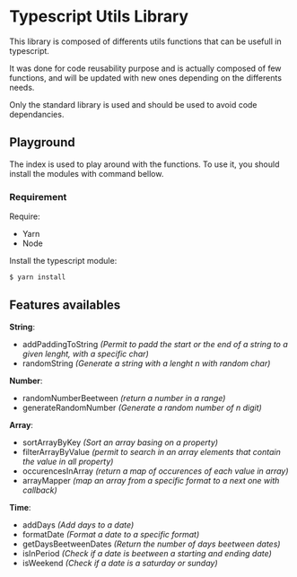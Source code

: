 # Typescript Utils Library

This library is composed of differents utils functions that can be usefull in typescript.

It was done for code reusability purpose and is actually composed of few functions, and will be updated with new ones depending on the differents needs.

Only the standard library is used and should be used to avoid code dependancies.


## Playground

The index is used to play around with the functions.
To use it, you should install the modules with command bellow.

### Requirement

Require:
- Yarn
- Node

Install the typescript module:
```bash
$ yarn install
```

## Features availables

**String**:
- addPaddingToString *(Permit to padd the start or the end of a string to a given lenght, with a specific char)*
- randomString *(Generate a string with a lenght n with random char)*

**Number**:
- randomNumberBeetween *(return a number in a range)*
- generateRandomNumber *(Generate a random number of n digit)*

**Array**:
- sortArrayByKey *(Sort an array basing on a property)*
- filterArrayByValue *(permit to search in an array elements that contain the value in all property)*
- occurencesInArray *(return a map of occurences of each value in array)*
- arrayMapper *(map an array from a specific format to a next one with callback)*

**Time**:
- addDays  *(Add days to a date)*
- formatDate *(Format a date to a specific format)*
- getDaysBeetweenDates *(Return the number of days beetween dates)*
- isInPeriod *(Check if a date is beetween a starting and ending date)*
- isWeekend *(Check if a date is a saturday or sunday)*
